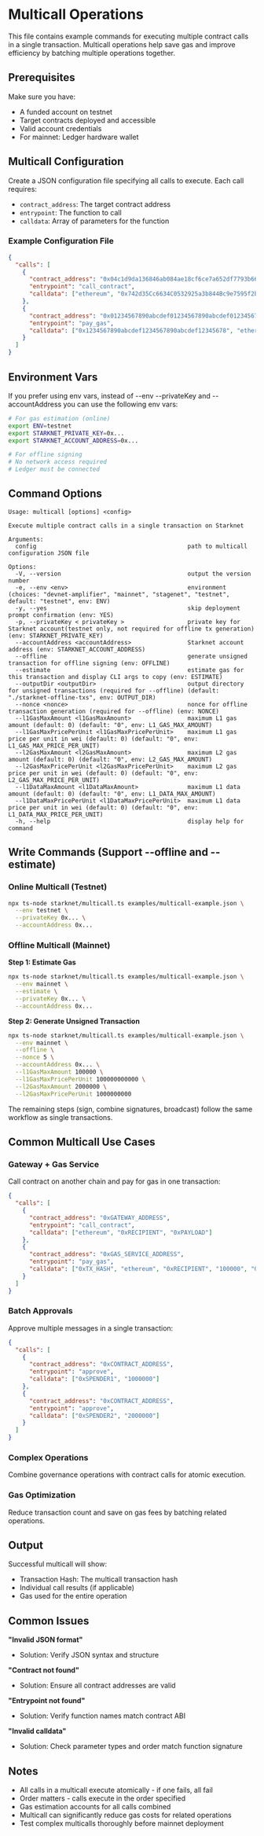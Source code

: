 # Multicall Operations

This file contains example commands for executing multiple contract calls in a single transaction. Multicall operations help save gas and improve efficiency by batching multiple operations together.

## Prerequisites

Make sure you have:
- A funded account on testnet
- Target contracts deployed and accessible
- Valid account credentials
- For mainnet: Ledger hardware wallet

## Multicall Configuration

Create a JSON configuration file specifying all calls to execute. Each call requires:
- `contract_address`: The target contract address
- `entrypoint`: The function to call
- `calldata`: Array of parameters for the function

### Example Configuration File

```json
{
  "calls": [
    {
      "contract_address": "0x04c1d9da136846ab084ae18cf6ce7a652df7793b666a16ce46b1bf5850cc739d",
      "entrypoint": "call_contract",
      "calldata": ["ethereum", "0x742d35Cc6634C0532925a3b844Bc9e7595f2bD7", "0x1234567890abcdef"]
    },
    {
      "contract_address": "0x01234567890abcdef01234567890abcdef01234567890abcdef01234567890a",
      "entrypoint": "pay_gas",
      "calldata": ["0x1234567890abcdef1234567890abcdef12345678", "ethereum", "0x742d35Cc6634C0532925a3b844Bc9e7595f2bD7", "100000", "0x1234567890abcdef1234567890abcdef12345678"]
    }
  ]
}
```

## Environment Vars

If you prefer using env vars, instead of --env --privateKey and --accountAddress you can use the following env vars:

```bash
# For gas estimation (online)
export ENV=testnet
export STARKNET_PRIVATE_KEY=0x...
export STARKNET_ACCOUNT_ADDRESS=0x...

# For offline signing
# No network access required
# Ledger must be connected
```

## Command Options

```
Usage: multicall [options] <config>

Execute multiple contract calls in a single transaction on Starknet

Arguments:
  config                                           path to multicall configuration JSON file

Options:
  -V, --version                                    output the version number
  -e, --env <env>                                  environment (choices: "devnet-amplifier", "mainnet", "stagenet", "testnet", default: "testnet", env: ENV)
  -y, --yes                                        skip deployment prompt confirmation (env: YES)
  -p, --privateKey < privateKey >                  private key for Starknet account(testnet only, not required for offline tx generation) (env: STARKNET_PRIVATE_KEY)
  --accountAddress <accountAddress>                Starknet account address (env: STARKNET_ACCOUNT_ADDRESS)
  --offline                                        generate unsigned transaction for offline signing (env: OFFLINE)
  --estimate                                       estimate gas for this transaction and display CLI args to copy (env: ESTIMATE)
  --outputDir <outputDir>                          output directory for unsigned transactions (required for --offline) (default: "./starknet-offline-txs", env: OUTPUT_DIR)
  --nonce <nonce>                                  nonce for offline transaction generation (required for --offline) (env: NONCE)
  --l1GasMaxAmount <l1GasMaxAmount>                maximum L1 gas amount (default: 0) (default: "0", env: L1_GAS_MAX_AMOUNT)
  --l1GasMaxPricePerUnit <l1GasMaxPricePerUnit>    maximum L1 gas price per unit in wei (default: 0) (default: "0", env: L1_GAS_MAX_PRICE_PER_UNIT)
  --l2GasMaxAmount <l2GasMaxAmount>                maximum L2 gas amount (default: 0) (default: "0", env: L2_GAS_MAX_AMOUNT)
  --l2GasMaxPricePerUnit <l2GasMaxPricePerUnit>    maximum L2 gas price per unit in wei (default: 0) (default: "0", env: L2_GAS_MAX_PRICE_PER_UNIT)
  --l1DataMaxAmount <l1DataMaxAmount>              maximum L1 data amount (default: 0) (default: "0", env: L1_DATA_MAX_AMOUNT)
  --l1DataMaxPricePerUnit <l1DataMaxPricePerUnit>  maximum L1 data price per unit in wei (default: 0) (default: "0", env: L1_DATA_MAX_PRICE_PER_UNIT)
  -h, --help                                       display help for command
```

## Write Commands (Support --offline and --estimate)

### Online Multicall (Testnet)

```bash
npx ts-node starknet/multicall.ts examples/multicall-example.json \
  --env testnet \
  --privateKey 0x... \
  --accountAddress 0x...
```

### Offline Multicall (Mainnet)

**Step 1: Estimate Gas**
```bash
npx ts-node starknet/multicall.ts examples/multicall-example.json \
  --env mainnet \
  --estimate \
  --privateKey 0x... \
  --accountAddress 0x...
```

**Step 2: Generate Unsigned Transaction**
```bash
npx ts-node starknet/multicall.ts examples/multicall-example.json \
  --env mainnet \
  --offline \
  --nonce 5 \
  --accountAddress 0x... \
  --l1GasMaxAmount 100000 \
  --l1GasMaxPricePerUnit 100000000000 \
  --l2GasMaxAmount 2000000 \
  --l2GasMaxPricePerUnit 1000000000
```

The remaining steps (sign, combine signatures, broadcast) follow the same workflow as single transactions.

## Common Multicall Use Cases

### Gateway + Gas Service
Call contract on another chain and pay for gas in one transaction:
```json
{
  "calls": [
    {
      "contract_address": "0xGATEWAY_ADDRESS",
      "entrypoint": "call_contract",
      "calldata": ["ethereum", "0xRECIPIENT", "0xPAYLOAD"]
    },
    {
      "contract_address": "0xGAS_SERVICE_ADDRESS",
      "entrypoint": "pay_gas",
      "calldata": ["0xTX_HASH", "ethereum", "0xRECIPIENT", "100000", "0xREFUND_ADDRESS"]
    }
  ]
}
```

### Batch Approvals
Approve multiple messages in a single transaction:
```json
{
  "calls": [
    {
      "contract_address": "0xCONTRACT_ADDRESS",
      "entrypoint": "approve",
      "calldata": ["0xSPENDER1", "1000000"]
    },
    {
      "contract_address": "0xCONTRACT_ADDRESS",
      "entrypoint": "approve",
      "calldata": ["0xSPENDER2", "2000000"]
    }
  ]
}
```

### Complex Operations
Combine governance operations with contract calls for atomic execution.

### Gas Optimization
Reduce transaction count and save on gas fees by batching related operations.

## Output

Successful multicall will show:
- Transaction Hash: The multicall transaction hash
- Individual call results (if applicable)
- Gas used for the entire operation

## Common Issues

**"Invalid JSON format"**
- Solution: Verify JSON syntax and structure

**"Contract not found"**
- Solution: Ensure all contract addresses are valid

**"Entrypoint not found"**
- Solution: Verify function names match contract ABI

**"Invalid calldata"**
- Solution: Check parameter types and order match function signature

## Notes

- All calls in a multicall execute atomically - if one fails, all fail
- Order matters - calls execute in the order specified
- Gas estimation accounts for all calls combined
- Multicall can significantly reduce gas costs for related operations
- Test complex multicalls thoroughly before mainnet deployment
